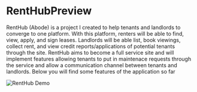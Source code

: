 # RentHubPreview

RentHub (Abode) is a project I created to help tenants and landlords to converge to one platform. With this platform,
renters will be able to find, view, apply, and sign leases. Landlords will be able list, book viewings, collect rent,
and view credit reports/applications of potential tenants through the site. RentHub aims to become a full service site 
and will implement features allowing tenants to put in maintenace requests through the service and allow a communication
channel between tenants and landlords. Below you will find some features of the application so far

![RentHub Demo](AbodePreview/blob/main/demo.gif)
